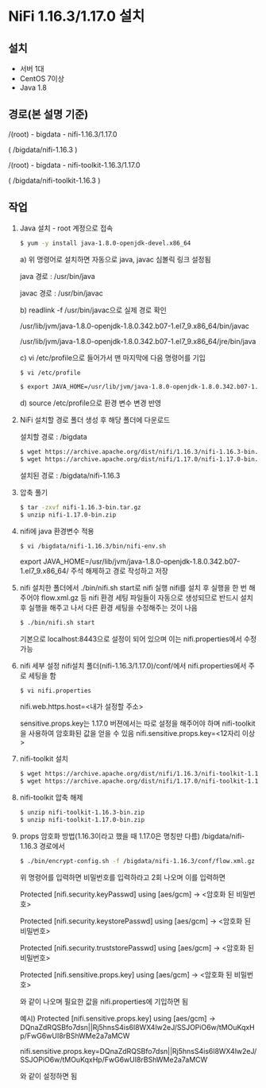 # NiFi 1.16.3/1.17.0 설치

## 설치 
- 서버 1대
- CentOS 7이상
- Java 1.8


## 경로(본 설명 기준)
/(root)  -  bigdata  -  nifi-1.16.3/1.17.0

( /bigdata/nifi-1.16.3 )
                     
/(root)  -  bigdata  -  nifi-toolkit-1.16.3/1.17.0

( /bigdata/nifi-toolkit-1.16.3 )


## 작업
1. Java 설치 - root 계정으로 접속
	```bash
	$ yum -y install java-1.8.0-openjdk-devel.x86_64
	```
	
  
 	 a) 위 명령어로 설치하면 자동으로 java, javac 심볼릭 링크 설정됨
	 
  	java 경로 : /usr/bin/java
	
	javac 경로 : /usr/bin/javac
  
 	 b) readlink -f /usr/bin/javac으로 실제 경로 확인
	 
 	 /usr/lib/jvm/java-1.8.0-openjdk-1.8.0.342.b07-1.el7_9.x86_64/bin/javac
	 
	  /usr/lib/jvm/java-1.8.0-openjdk-1.8.0.342.b07-1.el7_9.x86_64/jre/bin/java
  
	  c) vi /etc/profile으로 들어가서 맨 마지막에 다음 명령어를 기입
  
  	```bash
	$ vi /etc/profile
	```
  
  
 	 ```bash
	$ export JAVA_HOME=/usr/lib/jvm/java-1.8.0-openjdk-1.8.0.342.b07-1.el7_9.x86_64/
	 ```



	  d) source /etc/profile으로 환경 변수 변경 반영
  
  


2. NiFi 설치할 경로 폴더 생성 후 해당 폴더에 다운로드

  	설치할 경로 : /bigdata
  
	```bash
	$ wget https://archive.apache.org/dist/nifi/1.16.3/nifi-1.16.3-bin.tar.gz  
	$ wget https://archive.apache.org/dist/nifi/1.17.0/nifi-1.17.0-bin.zip
	```
	
  	설치된 경로 : /bigdata/nifi-1.16.3
  


3. 압축 풀기
	```bash
	$ tar -zxvf nifi-1.16.3-bin.tar.gz 
	$ unzip nifi-1.17.0-bin.zip
	```
  


4. nifi에 java 환경변수 적용
 	```bash
	$ vi /bigdata/nifi-1.16.3/bin/nifi-env.sh
	```
	 export JAVA_HOME=/usr/lib/jvm/java-1.8.0-openjdk-1.8.0.342.b07-1.el7_9.x86_64/
	 주석 해제하고 경로 작성하고 저장
 


5. nifi 설치한 폴더에서 ./bin/nifi.sh start로 nifi 실행
 	  nifi를 설치 후 실행을 한 번 해주어야 flow.xml.gz 등 nifi 환경 세팅 파일들이 자동으로 생성되므로
  	 반드시 설치 후 실행을 해주고 나서 다른 환경 세팅을 수정해주는 것이 나음
	 
 	```bash
	$ ./bin/nifi.sh start
	```
	
	기본으로 localhost:8443으로 설정이 되어 있으며 이는 nifi.properties에서 수정 가능
	

6. nifi 세부 설정
 	  nifi설치 폴더(nifi-1.16.3/1.17.0)/conf/에서 nifi.properties에서 주로 세팅을 함
  	
	 
 	```bash
	$ vi nifi.properties
	```
	
	nifi.web.https.host=<내가 설정할 주소>
	
	sensitive.props.key는 1.17.0 버젼에서는 따로 설정을 해주어야 하며 nifi-toolkit을 사용하여 암호화된 값을 얻을 수 있음
	nifi.sensitive.props.key=<12자리 이상>
	
	
7. nifi-toolkit 설치
	 
 	```bash
	$ wget https://archive.apache.org/dist/nifi/1.16.3/nifi-toolkit-1.16.3-bin.zip
	$ wget https://archive.apache.org/dist/nifi/1.17.0/nifi-toolkit-1.17.0-bin.zip
	```	
 
8. nifi-toolkit 압축 해제
	 
 	```bash
	$ unzip nifi-toolkit-1.16.3-bin.zip
	$ unzip nifi-toolkit-1.17.0-bin.zip
	```
	
	
9. props 암호화 방법(1.16.3이라고 했을 때 1.17.0은 명칭만 다름)
	/bigdata/nifi-1.16.3 경로에서
	
	 
 	```bash
	$ ./bin/encrypt-config.sh -f /bigdata/nifi-1.16.3/conf/flow.xml.gz -n /bigdata/nifi-1.16.3/conf/nifi.properties
	```	
	
	위 명령어를 입력하면 비밀번호를 입력하라고 2회 나오며 이를 입력하면
	
	Protected [nifi.security.keyPasswd] using [aes/gcm] -> <암호화 된 비밀번호>

	Protected [nifi.security.keystorePasswd] using [aes/gcm] -> <암호화 된 비밀번호>

	Protected [nifi.security.truststorePasswd] using [aes/gcm] -> <암호화 된 비밀번호>

	Protected [nifi.sensitive.props.key] using [aes/gcm] -> <암호화 된 비밀번호>
	
	와 같이 나오며 필요한 값을 nifi.properties에 기입하면 됨
	
	예시)
	Protected [nifi.sensitive.props.key] using [aes/gcm] -> DQnaZdRQSBfo7dsn||Rj5hnsS4is6l8WX4lw2eJ/SSJOPiO6w/tMOuKqxHp/FwG6wUI8rBShWMe2a7aMCW
	
	nifi.sensitive.props.key=DQnaZdRQSBfo7dsn||Rj5hnsS4is6l8WX4lw2eJ/SSJOPiO6w/tMOuKqxHp/FwG6wUI8rBShWMe2a7aMCW
	
	와 같이 설정하면 됨
	
	
